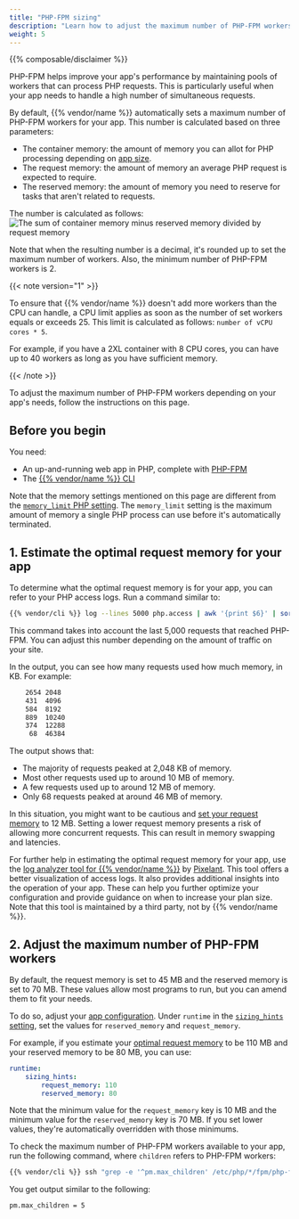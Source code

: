 ```yaml
---
title: "PHP-FPM sizing"
description: "Learn how to adjust the maximum number of PHP-FPM workers for your app"
weight: 5
---
```


{{% composable/disclaimer %}}

PHP-FPM helps improve your app's performance
by maintaining pools of workers that can process PHP requests.
This is particularly useful when your app needs to handle a high number of simultaneous requests.

By default, {{% vendor/name %}} automatically sets a maximum number of PHP-FPM workers for your app.
This number is calculated based on three parameters:

- The container memory: the amount of memory you can allot for PHP processing
  depending on [app size](/create-apps/app-reference/builtin-image.md#sizes).
- The request memory: the amount of memory an average PHP request is expected to require.
- The reserved memory: the amount of memory you need to reserve for tasks that aren't related to requests.

The number is calculated as follows: ![The sum of container memory minus reserved memory divided by request memory](/images/php/PHP-FPM-Workers-Calculation.png "0.2")

Note that when the resulting number is a decimal,
it's rounded up to set the maximum number of workers.
Also, the minimum number of PHP-FPM workers is 2.

{{< note version="1" >}}

To ensure that {{% vendor/name %}} doesn't add more workers than the CPU can handle,
a CPU limit applies as soon as the number of set workers equals or exceeds 25.
This limit is calculated as follows: `number of vCPU cores * 5`.

For example, if you have a 2XL container with 8 CPU cores,
you can have up to 40 workers as long as you have sufficient memory.

{{< /note >}}

To adjust the maximum number of PHP-FPM workers depending on your app's needs, follow the instructions on this page.

## Before you begin

You need:

- An up-and-running web app in PHP, complete with [PHP-FPM](https://www.php.net/manual/en/install.fpm.php)
- The [{{% vendor/name %}} CLI](../../administration/cli/_index.md)

Note that the memory settings mentioned on this page are different from the [`memory_limit` PHP setting](./_index.md).
The `memory_limit` setting is the maximum amount of memory a single PHP process can use
before it's automatically terminated.

## 1. Estimate the optimal request memory for your app

To determine what the optimal request memory is for your app,
you can refer to your PHP access logs.
Run a command similar to:

```bash
{{% vendor/cli %}} log --lines 5000 php.access | awk '{print $6}' | sort -n | uniq -c
```

This command takes into account the last 5,000 requests that reached PHP-FPM.
You can adjust this number depending on the amount of traffic on your site.

In the output, you can see how many requests used how much memory, in KB.
For example:

```bash
    2654 2048
    431  4096
    584  8192
    889  10240
    374  12288
     68  46384
```

The output shows that:
- The majority of requests peaked at 2,048 KB of memory.
- Most other requests used up to around 10 MB of memory.
- A few requests used up to around 12 MB of memory.
- Only 68 requests peaked at around 46 MB of memory.

In this situation, you might want to be cautious
and [set your request memory](#2-adjust-the-maximum-number-of-php-fpm-workers) to 12 MB.
Setting a lower request memory presents a risk of allowing more concurrent requests.
This can result in memory swapping and latencies.

<!-- @todo: upsun equivalent -->
For further help in estimating the optimal request memory for your app,
use the [log analyzer tool for {{% vendor/name %}}](https://github.com/pixelant/platformsh-analytics)
by [Pixelant](https://www.pixelant.net/).
This tool offers a better visualization of access logs.
It also provides additional insights into the operation of your app.
These can help you further optimize your configuration
and provide guidance on when to increase your plan size.
Note that this tool is maintained by a third party,
not by {{% vendor/name %}}.

## 2. Adjust the maximum number of PHP-FPM workers

By default, the request memory is set to 45 MB
and the reserved memory is set to 70 MB.
These values allow most programs to run,
but you can amend them to fit your needs.

To do so, adjust your [app configuration](../../create-apps/_index.md).
Under `runtime` in the [`sizing_hints` setting](/create-apps/app-reference/builtin-image.md#sizing-hints),
set the values for `reserved_memory` and `request_memory`.

For example,
if you estimate your [optimal request memory](#1-estimate-the-optimal-request-memory-for-your-app) to be 110 MB
and your reserved memory to be 80 MB,
you can use:

```yaml {configFile="app"}
runtime:
    sizing_hints:
        request_memory: 110
        reserved_memory: 80
```
Note that the minimum value for the `request_memory` key is 10 MB
and the minimum value for the `reserved_memory` key is 70 MB.
If you set lower values,
they're automatically overridden with those minimums.

To check the maximum number of PHP-FPM workers available to your app,
run the following command, where `children` refers to PHP-FPM workers:

```bash
{{% vendor/cli %}} ssh "grep -e '^pm.max_children' /etc/php/*/fpm/php-fpm.conf"
```

You get output similar to the following:

```bash
pm.max_children = 5
```
